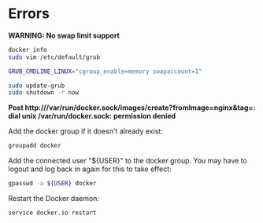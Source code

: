 # Errors

**WARNING: No swap limit support**

```bash
docker info
sudo vim /etc/default/grub

GRUB_CMDLINE_LINUX="cgroup_enable=memory swapaccount=1"

sudo update-grub
sudo shutdown -r now
```

**Post http:///var/run/docker.sock/images/create?fromImage=nginx&tag=: dial unix /var/run/docker.sock: permission denied**

Add the docker group if it doesn't already exist:

```bash
groupadd docker
```

Add the connected user "${USER}" to the docker group. You may have to logout and log back in again for this to take effect:

```bash
gpasswd -a ${USER} docker
```

Restart the Docker daemon:

```bash
service docker.io restart
```
